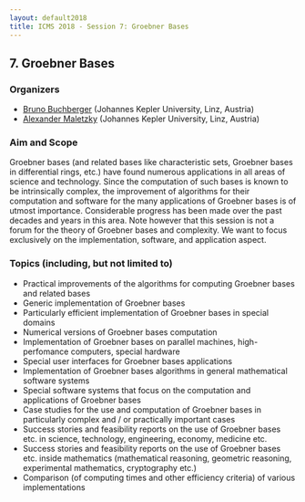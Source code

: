 ```yaml
---
layout: default2018
title: ICMS 2018 - Session 7: Groebner Bases
---
```

## 7. Groebner Bases

### Organizers

*   [Bruno Buchberger](mailto:Bruno.Buchberger@risc.uni-linz.ac.at) (Johannes Kepler University, Linz, Austria)
*   [Alexander Maletzky](mailto:alexander.maletzky@risc.jku.at) (Johannes Kepler University, Linz, Austria)

### Aim and Scope

 
 Groebner bases (and related bases like characteristic sets, Groebner bases in differential rings, etc.) have found numerous applications in all areas of science and technology. Since the computation of such bases is known to be intrinsically complex, the improvement of algorithms for their computation and software for the many applications of Groebner bases is of utmost importance. Considerable progress has been made over the past decades and years in this area. Note however that this session is not a forum for the theory of Groebner bases and complexity. We want to focus exclusively on the implementation, software, and application aspect. 

### Topics (including, but not limited to)
*    Practical improvements of the algorithms for computing Groebner bases and related bases
*    Generic implementation of Groebner bases
*    Particularly efficient implementation of Groebner bases in special domains
*    Numerical versions of Groebner bases computation
*    Implementation of Groebner bases on parallel machines, high-perfomance computers, special hardware
*    Special user interfaces for Groebner bases applications
*    Implementation of Groebner bases algorithms in general mathematical software systems
*    Special software systems that focus on the computation and applications of Groebner bases
*    Case studies for the use and computation of Groebner bases in particularly complex and / or practically important cases
*    Success stories and feasibility reports on the use of Groebner bases etc. in science, technology, engineering, economy, medicine etc.
*    Success stories and feasibility reports on the use of Groebner bases etc. inside mathematics (mathematical reasoning, geometric reasoning, experimental mathematics, cryptography etc.)
*    Comparison (of computing times and other efficiency criteria) of various implementations
